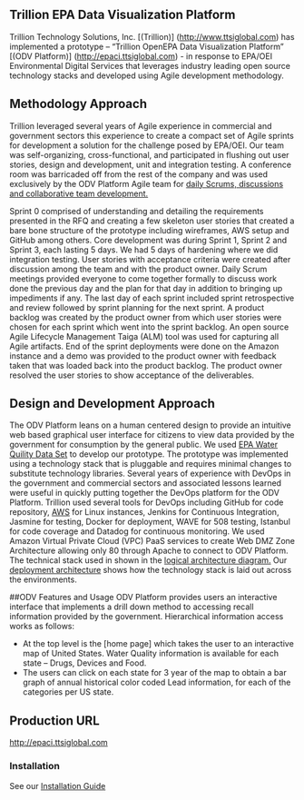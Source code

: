 ## Trillion EPA Data Visualization Platform

Trillion Technology Solutions, Inc. [(Trillion)] (http://www.ttsiglobal.com) has implemented a prototype – “Trillion OpenEPA Data Visualization Platform” [(ODV Platform)] (http://epaci.ttsiglobal.com) - in response to EPA/OEI Environmental Digital Services that leverages industry leading open source technology stacks and developed using Agile development methodology.
## Methodology Approach
Trillion leveraged several years of Agile experience in commercial and government sectors this experience to create a compact set of Agile sprints for development a solution for the challenge posed by EPA/OEI.  Our team was self-organizing, cross-functional, and participated in flushing out user stories, design and development, unit and integration testing.  A conference room was barricaded off from the rest of the company and was used exclusively by the ODV Platform Agile team for [daily Scrums, discussions and collaborative team development.](https://github.com/trilliongit/epa/blob/e6376c0d1da4d4b373f37768df9cd14cd074b2f7/doc/WorkeringSessions.pdf)

Sprint 0 comprised of understanding and detailing the requirements presented in the RFQ and creating a few skeleton user stories that created a bare bone structure of the prototype including wireframes, AWS setup and GitHub among others.  Core development was during Sprint 1, Sprint 2 and Sprint 3, each lasting 5 days. We had 5 days of hardening where we did integration testing. User stories with acceptance criteria were created after discussion among the team and with the product owner.  Daily Scrum meetings provided everyone to come together formally to discuss work done the previous day and the plan for that day in addition to bringing up impediments if any.  The last day of each sprint included sprint retrospective and review followed by sprint planning for the next sprint.  A product backlog was created by the product owner from which user stories were chosen for each sprint which went into the sprint backlog.  An open source Agile Lifecycle Management Taiga (ALM) tool was used for capturing all Agile artifacts.  End of the sprint deployments were done on the Amazon instance and a demo was provided to the product owner with feedback taken that was loaded back into the product backlog.  The product owner resolved the user stories to show acceptance of the deliverables.
## Design and Development Approach
The ODV Platform leans on a human centered design to provide an intuitive web based graphical user interface for citizens to view data provided by the government for consumption by the general public. We used [EPA Water Quility Data Set](http://www.waterqualitydata.us/) to develop our prototype.  The prototype was implemented using a technology stack that is pluggable and requires minimal changes to substitute technology libraries.  Several years of experience with DevOps in the government and commercial sectors and associated lessons learned were useful in quickly putting together the DevOps platform for the ODV Platform.  Trillion used several tools for DevOps including GitHub for code repository, [AWS](https://github.com/trilliongit/epa/blob/master/doc/amazon.png) for Linux instances, Jenkins for Continuous Integration, Jasmine for testing, Docker  for deployment, WAVE for 508 testing, Istanbul for code coverage and Datadog for continuous monitoring. We used Amazon Virtual Private Cloud (VPC) PaaS services to create Web DMZ Zone Architecture allowing only 80 through Apache to connect to ODV Platform.
The technical stack used in shown in the [logical architecture diagram.](https://github.com/trilliongit/epa/blob/master/doc/EPAArchitecture.JPG)
Our [deployment architecture](https://github.com/trilliongit/epa/blob/master/doc/EPADeploymet.jpg) shows how the technology stack is laid out across the environments.

##ODV Features and Usage
ODV Platform provides users an interactive interface that implements a drill down method to accessing recall information provided by the government. Hierarchical information access works as follows:
* At the top level is the [home page] which takes the user to an interactive map of United States.  Water Quality information is available for each state – Drugs, Devices and Food.
* The users can click on each state for 3 year of the map to obtain a bar graph of annual historical color coded Lead information, for each of the categories per US state.  


## Production URL
http://epaci.ttsiglobal.com


### Installation
See our [Installation Guide](INSTALL.md)
